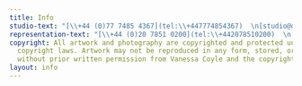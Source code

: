 ```yaml
---
title: Info
studio-text: "[\\+44 (0)77 7485 4367](tel:\\+447774854367)  \n[studio@dragonflyscenery.com](mailto:studio@dragonflyscenery.com)"
representation-text: "[\\+44 (0)20 7851 0200](tel:\\+442078510200)  \n[patricia@patriciamcmahon.com](mailto:patricia@patriciamcmahon.com)"
copyright: All artwork and photography are copyrighted and protected under international
  copyright laws. Artwork may not be reproduced in any form, stored, or manipulated
  without prior written permission from Vanessa Coyle and the copyright holders.
layout: info
---
```


